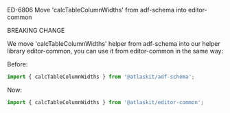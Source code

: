 ED-6806 Move 'calcTableColumnWidths' from adf-schema into editor-common

BREAKING CHANGE

We move 'calcTableColumnWidths' helper from adf-schema into our helper library editor-common, you can use it from editor-common in the same way:

Before: 

```javascript
import { calcTableColumnWidths } from '@atlaskit/adf-schema';
```

Now:

```javascript
import { calcTableColumnWidths } from '@atlaskit/editor-common';
```